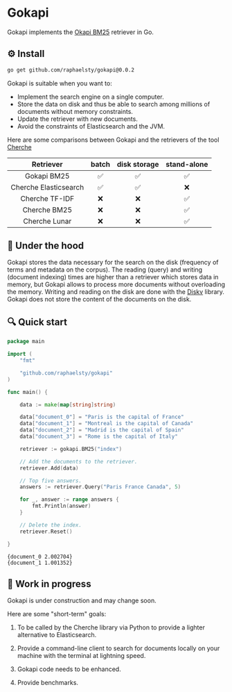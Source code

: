 # Gokapi

Gokapi implements the [Okapi BM25](https://www.wikiwand.com/en/Okapi_BM25) retriever in Go.

## ⚙️ Install

```sh
go get github.com/raphaelsty/gokapi@0.0.2
```

Gokapi is suitable when you want to:

- Implement the search engine on a single computer.
- Store the data on disk and thus be able to search among millions of documents without memory constraints.
- Update the retriever with new documents.
- Avoid the constraints of Elasticsearch and the JVM.

Here are some comparisons between Gokapi and the retrievers of the tool [Cherche](https://github.com/raphaelsty/cherche)

|       Retriever       | batch | disk storage | stand-alone |
|:---------------------:|:-----:|:------------:|:----------:|
|      Gokapi BM25      |   ✅   |       ✅      |      ✅     |
| Cherche Elasticsearch |   ✅   |       ✅      |      ❌     |
|     Cherche TF-IDF    |   ❌   |       ❌      |      ✅     |
|      Cherche BM25     |   ❌   |       ❌      |      ✅     |
|     Cherche Lunar     |   ❌   |       ❌      |      ✅     |

## 📑 Under the hood

Gokapi stores the data necessary for the search on the disk (frequency of terms and metadata on the corpus). The reading (query) and writing (document indexing) times are higher than a retriever which stores data in memory, but Gokapi allows to process more documents without overloading the memory. Writing and reading on the disk are done with the [Diskv](https://github.com/peterbourgon/diskv) library. Gokapi does not store the content of the documents on the disk.

## 🔍 Quick start

```go
package main

import (
	"fmt"

	"github.com/raphaelsty/gokapi"
)

func main() {

	data := make(map[string]string)

	data["document_0"] = "Paris is the capital of France"
	data["document_1"] = "Montreal is the capital of Canada"
	data["document_2"] = "Madrid is the capital of Spain"
	data["document_3"] = "Rome is the capital of Italy"

	retriever := gokapi.BM25("index")

	// Add the documents to the retriever.
	retriever.Add(data)

	// Top five answers.
	answers := retriever.Query("Paris France Canada", 5)

	for _, answer := range answers {
		fmt.Println(answer)
	}

	// Delete the index.
	retriever.Reset()

}
```

```
{document_0 2.002704}
{document_1 1.001352}
```

## 🚧 Work in progress

Gokapi is under construction and may change soon.

Here are some "short-term" goals:

1. To be called by the Cherche library via Python to provide a lighter alternative to Elasticsearch.

2. Provide a command-line client to search for documents locally on your machine with the terminal at lightning speed.

3. Gokapi code needs to be enhanced.

4. Provide benchmarks.

